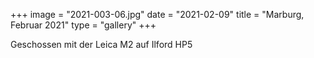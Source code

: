 +++
image = "2021-003-06.jpg"
date = "2021-02-09"
title = "Marburg, Februar 2021"
type = "gallery"
+++

Geschossen mit der Leica M2 auf Ilford HP5
